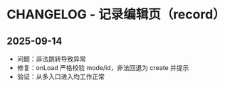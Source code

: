 # CHANGELOG - 记录编辑页（record）

## 2025-09-14
- 问题：非法跳转导致异常
- 修复：onLoad 严格校验 mode/id，非法回退为 create 并提示
- 验证：从多入口进入均工作正常